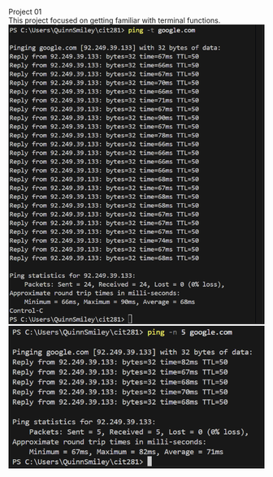 Project 01  
This project focused on getting familiar with terminal functions.
![Break](p1-break.png)  
![Ping](p1-ping.png)  
